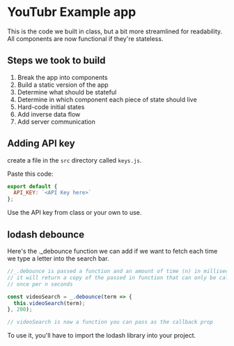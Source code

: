 # YouTubr Example app

This is the code we built in class, but a bit more streamlined for readability. All components are now functional if they're stateless.

## Steps we took to build

1. Break the app into components
2. Build a static version of the app
3. Determine what should be stateful
4. Determine in which component each piece of state should live
5. Hard-code initial states
6. Add inverse data flow
7. Add server communication

## Adding API key

create a file in the `src` directory called `keys.js`.

Paste this code:

```js
export default {
  API_KEY: `<API Key here>`
};

```
Use the API key from class or your own to use.

## lodash debounce

Here's the ._debounce function we can add if we want to fetch each time we type a letter into the search bar.

```js
//_.debounce is passed a function and an amount of time (n) in milliseconds.
// it will return a copy of the passed in function that can only be called
// once per n seconds

const videoSearch = _.debounce(term => {
  this.videoSearch(term);
}, 200);

// videoSearch is now a function you can pass as the callback prop
```

To use it, you'll have to import the lodash library into your project.

